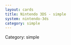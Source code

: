```yaml
---
layout: cards
title: Nintendo 3DS - simple
system: nintendo-3ds
category: simple
---
```

<div class="alert alert-secondary mb-4"><span class="i18n innerHTML-category">Category: </span><span class="i18n innerHTML-cat-simple">simple</span></div>
